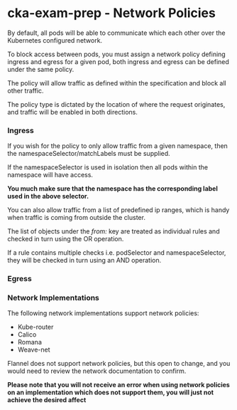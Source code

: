# cka-exam-prep - Network Policies

By default, all pods will be able to communicate which each other over the Kubernetes configured network.

To block access between pods, you must assign a network policy defining ingress and egress for a given pod, both ingress and egress can be defined under the same policy.

The policy will allow traffic as defined within the specification and block all other traffic.

The policy type is dictated by the location of where the request originates, and traffic will be enabled in both directions.

### Ingress

If you wish for the policy to only allow traffic from a given namespace, then the namespaceSelector/matchLabels must be supplied.

If the namespaceSelector is used in isolation then all pods within the namespace will have access.

**You much make sure that the namespace has the corresponding label used in the above selector.**

You can also allow traffic from a list of predefined ip ranges, which is handy when traffic is coming from outside the cluster.

The list of objects under the *from:* key are treated as individual rules and checked in turn using the OR operation.

If a rule contains multiple checks i.e. podSelector and namespaceSelector, they will be checked in turn using an AND operation.

### Egress



### Network Implementations

The following network implementations support network policies:
  - Kube-router
  - Calico
  - Romana
  - Weave-net

Flannel does not support network policies, but this open to change, and you would need to review the network documentation to confirm.

**Please note that you will not receive an error when using network policies on an implementation which does not support them, you will just not achieve the desired affect**